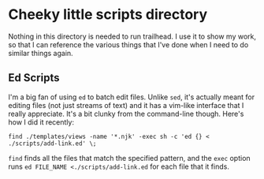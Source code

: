 # Cheeky little scripts directory
Nothing in this directory is needed to run trailhead. I use it to show my work, so that I can
reference the various things that I've done when I need to do similar things again.

## Ed Scripts
I'm a big fan of using `ed` to batch edit files. Unlike `sed`, it's actually meant for editing files
(not just streams of text) and it has a vim-like interface that I really appreciate. It's a bit
clunky from the command-line though. Here's how I did it recently:

```
find ./templates/views -name '*.njk' -exec sh -c 'ed {} < ./scripts/add-link.ed' \;
```

`find` finds all the files that match the specified pattern, and the `exec` option runs `ed
FILE_NAME <./scripts/add-link.ed` for each file that it finds.

